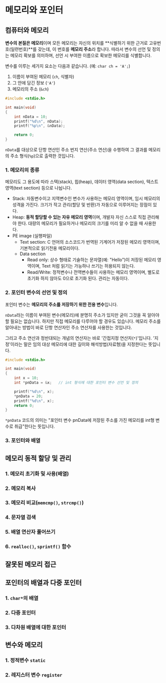 # 메모리와 포인터

## 컴퓨터와 메모리

**변수의 본질은 메모리**이며 모든 메모리는 자신의 위치를 **식별하기 위한 근거로 고유번호(일련번호)**를 갖는데, 이 번호를 **메모리 주소**라 합니다. 따라서 변수의 선언 및 정의는 메모리 확보를 의미하며, 선언 시 부여한 이름으로 확보한 메모리를 식별합니다.

변수를 이루는 세가지 요소는 다음과 같습니다. (예: `char ch = 'A';`)

1. 이름이 부여된 메모리 (`ch`, 식별자)
2. 그 안에 담긴 정보 (`'A'`)
3. 메모리의 주소 (`&ch`)

```c
#include <stdio.h>

int main(void)
{
    int nData = 10;
    printf("%d\n", nData);
    printf("%p\n", &nData);

    return 0;
}
```
`nData`를 대상으로 단항 연산인 주소 번지 연산(주소 연산)을 수행하여 그 결과를 메모리의 주소 형식(`%p`)으로 출력한 것입니다.

### 1. 메모리의 종류

메모리도 그 용도에 따라 스택(stack), 힙(heap), 데이터 영역(data section), 텍스트 영역(text section) 등으로 나뉩니다.

- Stack: 자동변수이고 지역변수인 변수가 사용하는 메모리 영역이며, 임시 메모리의 성격을 가진다. 크기가 작고 관리(할당 및 반환)가 자동으로 이루어지는 장점이 있다.
- Heap: **동적 할당할 수 있는 자유 메모리 영역**이며, 개발자 자신 스스로 직접 관리해야 한다. 대량의 메모리가 필요하거나 메모리의 크기를 미리 알 수 없을 때 사용한다.
- PE image (실행파일)
    - Text section: C 언어의 소스코드가 번역된 기계어가 저장된 메모리 영역이며, 기본적으로 읽기전용 메모리이다.
    - Data section
        - Read only: 상수 형태로 기술하는 문자열(예: "Hello")이 저장된 메모리 영역이며, Text 처럼 읽기는 가능하나 쓰기는 허용되지 않는다.
        - Read/Write: 정적변수나 전역변수들이 사용하는 메모리 영역이며, 별도로 초기화 하지 않아도 0으로 초기화 된다. 관리는 자동이다.

### 2. 포인터 변수의 선언 및 정의

포인터 변수는 **메모리의 주소를 저장하기 위한 전용 변수**입니다.

`nData`라는 이름이 부여된 변수(메모리)에 분명히 주소가 있지만 굳이 그것을 꼭 알아야 할 필요는 없습니다. 하지만 직접 메모리를 다루어야 할 경우도 있습니다. 메모리 주소를 알아내는 방법이 바로 단항 연산자인 주소 연산자를 사용한는 것입니다.

그리고 주소 연산과 정반대되는 개념의 연산자는 바로 '간접지정 연산자(`*`)'입니다. '지정'이라는 말은 임의 대상 메모리에 대한 길이와 해석방법(자료형)을 지정한다는 뜻입니다.

```c
#include <stdio.h>

int main(void)
{
    int x = 10;
    int *pnData = &x;   // int 형식에 대한 포인터 변수 선언 및 정의

    printf("%d\n", x);
    *pnData = 20;
    printf("%d\n", x);
    return 0;
}
```
`*pnData` 코드의 의미는 "포인터 변수 pnData에 저장된 주소를 가진 메모리를 int형 변수로 취급"한다는 뜻입니다.

### 3. 포인터와 배열

## 메모리 동적 할당 및 관리

### 1. 메모리 초기화 및 사용(배열)

### 2. 메모리 복사

### 3. 메모리 비교(`memcmp()`, `strcmp()`)

### 4. 문자열 검색

### 5. 배열 연산자 풀어쓰기

### 6. `realloc()`, `sprintf()` 함수

## 잘못된 메모리 접근

## 포인터의 배열과 다중 포인터

### 1. `char*`의 배열

### 2. 다중 포인터

### 3. 다차원 배열에 대한 포인터

## 변수와 메모리

### 1. 정적변수 `static`

### 2. 레지스터 변수 `register`
